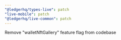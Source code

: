 ```yaml
---
"@ledgerhq/types-live": patch
"live-mobile": patch
"@ledgerhq/live-common": patch
---
```


Remove "walletNftGallery" feature flag from codebase
